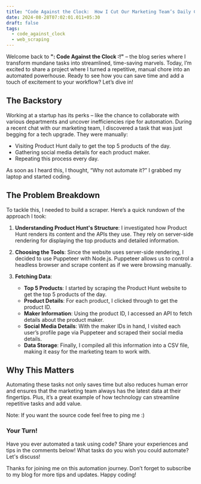 ```yaml
---
title: "Code Against the Clock:  How I Cut Our Marketing Team’s Daily Chores with Automation"
date: 2024-08-28T07:02:01.011+05:30
draft: false
tags:
  - code_against_clock
  - web_scraping
---
```


Welcome back to **": Code Against the Clock :!"** – the blog series where I transform mundane tasks into streamlined, time-saving marvels. Today, I’m excited to share a project where I turned a repetitive, manual chore into an automated powerhouse. Ready to see how you can save time and add a touch of excitement to your workflow? Let’s dive in!

## The Backstory

Working at a startup has its perks – like the chance to collaborate with various departments and uncover inefficiencies ripe for automation. During a recent chat with our marketing team, I discovered a task that was just begging for a tech upgrade. They were manually:

- Visiting Product Hunt daily to get the top 5 products of the day.
- Gathering social media details for each product maker.
- Repeating this process every day.

As soon as I heard this, I thought, “Why not automate it?” I grabbed my laptop and started coding.

## The Problem Breakdown

To tackle this, I needed to build a scraper. Here’s a quick rundown of the approach I took:

1. **Understanding Product Hunt's Structure**: I investigated how Product Hunt renders its content and the APIs they use. They rely on server-side rendering for displaying the top products and detailed information.
    
2. **Choosing the Tools**: Since the website uses server-side rendering, I decided to use Puppeteer with Node.js. Puppeteer allows us to control a headless browser and scrape content as if we were browsing manually.
    
3. **Fetching Data**:
    - **Top 5 Products**: I started by scraping the Product Hunt website to get the top 5 products of the day.
    - **Product Details**: For each product, I clicked through to get the product ID.
    - **Maker Information**: Using the product ID, I accessed an API to fetch details about the product maker.
    - **Social Media Details**: With the maker IDs in hand, I visited each user’s profile page via Puppeteer and scraped their social media details.
    - **Data Storage**: Finally, I compiled all this information into a CSV file, making it easy for the marketing team to work with.

## Why This Matters

Automating these tasks not only saves time but also reduces human error and ensures that the marketing team always has the latest data at their fingertips. Plus, it’s a great example of how technology can streamline repetitive tasks and add value.

Note: If you want the source code feel free to ping me :)
### **Your Turn!**

Have you ever automated a task using code? Share your experiences and tips in the comments below! What tasks do you wish you could automate? Let's discuss!

Thanks for joining me on this automation journey. Don’t forget to subscribe to my blog for more tips and updates. Happy coding!